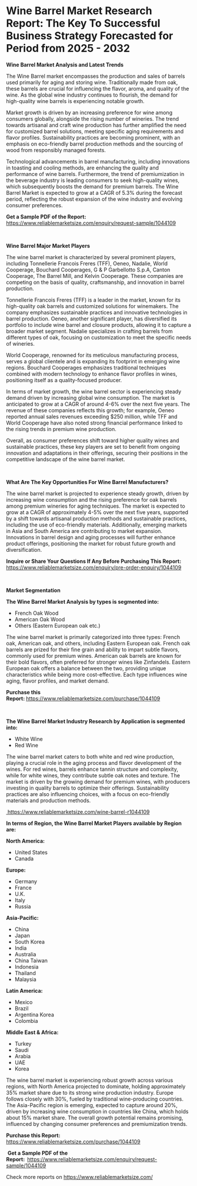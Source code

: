 <p><h1>Wine Barrel Market Research Report: The Key To Successful Business Strategy Forecasted for Period from 2025 - 2032</h1></p><p><strong>Wine Barrel Market Analysis and Latest Trends</strong></p>
<p><p>The Wine Barrel market encompasses the production and sales of barrels used primarily for aging and storing wine. Traditionally made from oak, these barrels are crucial for influencing the flavor, aroma, and quality of the wine. As the global wine industry continues to flourish, the demand for high-quality wine barrels is experiencing notable growth.</p><p>Market growth is driven by an increasing preference for wine among consumers globally, alongside the rising number of wineries. The trend towards artisanal and craft wine production has further amplified the need for customized barrel solutions, meeting specific aging requirements and flavor profiles. Sustainability practices are becoming prominent, with an emphasis on eco-friendly barrel production methods and the sourcing of wood from responsibly managed forests.</p><p>Technological advancements in barrel manufacturing, including innovations in toasting and cooling methods, are enhancing the quality and performance of wine barrels. Furthermore, the trend of premiumization in the beverage industry is leading consumers to seek high-quality wines, which subsequently boosts the demand for premium barrels. The Wine Barrel Market is expected to grow at a CAGR of 5.3% during the forecast period, reflecting the robust expansion of the wine industry and evolving consumer preferences.</p></p>
<p><strong>Get a Sample PDF of the Report:&nbsp;</strong> <a href="https://www.reliablemarketsize.com/enquiry/request-sample/1044109?utm_campaign=3324&utm_medium=2&utm_source=Github&utm_content=ia&utm_term=05042025&utm_id=wine-barrel">https://www.reliablemarketsize.com/enquiry/request-sample/1044109</a></p>
<p>&nbsp;</p>
<p><strong>Wine Barrel Major Market Players</strong></p>
<p><p>The wine barrel market is characterized by several prominent players, including Tonnellerie Francois Freres (TFF), Oeneo, Nadalie, World Cooperage, Bouchard Cooperages, G & P Garbellotto S.p.A, Canton Cooperage, The Barrel Mill, and Kelvin Cooperage. These companies are competing on the basis of quality, craftsmanship, and innovation in barrel production.</p><p>Tonnellerie Francois Freres (TFF) is a leader in the market, known for its high-quality oak barrels and customized solutions for winemakers. The company emphasizes sustainable practices and innovative technologies in barrel production. Oeneo, another significant player, has diversified its portfolio to include wine barrel and closure products, allowing it to capture a broader market segment. Nadalie specializes in crafting barrels from different types of oak, focusing on customization to meet the specific needs of wineries.</p><p>World Cooperage, renowned for its meticulous manufacturing process, serves a global clientele and is expanding its footprint in emerging wine regions. Bouchard Cooperages emphasizes traditional techniques combined with modern technology to enhance flavor profiles in wines, positioning itself as a quality-focused producer.</p><p>In terms of market growth, the wine barrel sector is experiencing steady demand driven by increasing global wine consumption. The market is anticipated to grow at a CAGR of around 4-6% over the next five years. The revenue of these companies reflects this growth; for example, Oeneo reported annual sales revenues exceeding $250 million, while TFF and World Cooperage have also noted strong financial performance linked to the rising trends in premium wine production.</p><p>Overall, as consumer preferences shift toward higher quality wines and sustainable practices, these key players are set to benefit from ongoing innovation and adaptations in their offerings, securing their positions in the competitive landscape of the wine barrel market.</p></p>
<p>&nbsp;</p>
<p><strong>What Are The Key Opportunities For Wine Barrel Manufacturers?</strong></p>
<p><p>The wine barrel market is projected to experience steady growth, driven by increasing wine consumption and the rising preference for oak barrels among premium wineries for aging techniques. The market is expected to grow at a CAGR of approximately 4-5% over the next five years, supported by a shift towards artisanal production methods and sustainable practices, including the use of eco-friendly materials. Additionally, emerging markets in Asia and South America are contributing to market expansion. Innovations in barrel design and aging processes will further enhance product offerings, positioning the market for robust future growth and diversification.</p></p>
<p><strong>Inquire or Share Your Questions If Any Before Purchasing This Report:</strong> <a href="https://www.reliablemarketsize.com/enquiry/pre-order-enquiry/1044109?utm_campaign=3324&utm_medium=2&utm_source=Github&utm_content=ia&utm_term=05042025&utm_id=wine-barrel">https://www.reliablemarketsize.com/enquiry/pre-order-enquiry/1044109</a></p>
<p>&nbsp;</p>
<p><strong>Market Segmentation</strong></p>
<p><strong>The Wine Barrel Market Analysis by types is segmented into:</strong></p>
<p><ul><li>French Oak Wood</li><li>American Oak Wood</li><li>Others (Eastern European oak etc.)</li></ul></p>
<p><p>The wine barrel market is primarily categorized into three types: French oak, American oak, and others, including Eastern European oak. French oak barrels are prized for their fine grain and ability to impart subtle flavors, commonly used for premium wines. American oak barrels are known for their bold flavors, often preferred for stronger wines like Zinfandels. Eastern European oak offers a balance between the two, providing unique characteristics while being more cost-effective. Each type influences wine aging, flavor profiles, and market demand.</p></p>
<p><strong>Purchase this Report:&nbsp;</strong><a href="https://www.reliablemarketsize.com/purchase/1044109?utm_campaign=3324&utm_medium=2&utm_source=Github&utm_content=ia&utm_term=05042025&utm_id=wine-barrel">https://www.reliablemarketsize.com/purchase/1044109</a></p>
<p>&nbsp;</p>
<p><strong>The Wine Barrel Market Industry Research by Application is segmented into:</strong></p>
<p><ul><li>White Wine</li><li>Red Wine</li></ul></p>
<p><p>The wine barrel market caters to both white and red wine production, playing a crucial role in the aging process and flavor development of the wines. For red wines, barrels enhance tannin structure and complexity, while for white wines, they contribute subtle oak notes and texture. The market is driven by the growing demand for premium wines, with producers investing in quality barrels to optimize their offerings. Sustainability practices are also influencing choices, with a focus on eco-friendly materials and production methods.</p></p>
<p><a href="https://www.reliablemarketsize.com/wine-barrel-r1044109?utm_campaign=3324&utm_medium=2&utm_source=Github&utm_content=ia&utm_term=05042025&utm_id=wine-barrel">&nbsp;https://www.reliablemarketsize.com/wine-barrel-r1044109</a></p>
<p><strong>In terms of Region, the Wine Barrel Market Players available by Region are:</strong></p>
<p>
    <p> <strong> North America: </strong>
        <ul>
            <li>United States</li>
            <li>Canada</li>
        </ul>
        </p> 
    <p> <strong> Europe: </strong>
        <ul>
            <li>Germany</li>
            <li>France</li>
            <li>U.K.</li>
            <li>Italy</li>
            <li>Russia</li>
        </ul>
        </p> 
    <p> <strong> Asia-Pacific: </strong>
        <ul>
            <li>China</li>
            <li>Japan</li>
            <li>South Korea</li>
            <li>India</li>
            <li>Australia</li>
            <li>China Taiwan</li>
            <li>Indonesia</li>
            <li>Thailand</li>
            <li>Malaysia</li>
        </ul>
        </p> 
    <p> <strong> Latin America: </strong>
        <ul>
            <li>Mexico</li>
            <li>Brazil</li>
            <li>Argentina Korea</li>
            <li>Colombia</li>
        </ul>
        </p> 
    <p> <strong> Middle East & Africa: </strong>
        <ul>
            <li>Turkey</li>
            <li>Saudi</li>
            <li>Arabia</li>
            <li>UAE</li>
            <li>Korea</li>
        </ul>
    </p>
    </p>
<p><p>The wine barrel market is experiencing robust growth across various regions, with North America projected to dominate, holding approximately 35% market share due to its strong wine production industry. Europe follows closely with 30%, fueled by traditional wine-producing countries. The Asia-Pacific region is emerging, expected to capture around 20%, driven by increasing wine consumption in countries like China, which holds about 15% market share. The overall growth potential remains promising, influenced by changing consumer preferences and premiumization trends.</p></p>
<p><strong>Purchase this Report: </strong><a href="https://www.reliablemarketsize.com/purchase/1044109?utm_campaign=3324&utm_medium=2&utm_source=Github&utm_content=ia&utm_term=05042025&utm_id=wine-barrel">https://www.reliablemarketsize.com/purchase/1044109</a></p>
<p>&nbsp;<strong>Get a Sample PDF of the Report:&nbsp;&nbsp;</strong><a href="https://www.reliablemarketsize.com/enquiry/request-sample/1044109?utm_campaign=3324&utm_medium=2&utm_source=Github&utm_content=ia&utm_term=05042025&utm_id=wine-barrel">https://www.reliablemarketsize.com/enquiry/request-sample/1044109</a></p>
<p><strong></strong></p>
<p>Check more reports on <a href="https://www.reliablemarketsize.com/?utm_campaign=3324&utm_medium=2&utm_source=Github&utm_content=ia&utm_term=05042025&utm_id=wine-barrel">https://www.reliablemarketsize.com/</a></p>